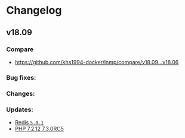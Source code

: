 # Changelog

## v18.09

### Compare

* https://github.com/khs1994-docker/lnmp/compare/v18.09...v18.06

### Bug fixes:

### Changes:

### Updates:

* [Redis `5.0.1`](https://raw.githubusercontent.com/antirez/redis/5.0/00-RELEASENOTES)
* [PHP 7.2.12 7.3.0RC5](http://www.php.net/ChangeLog-7.php#7.2.12)
